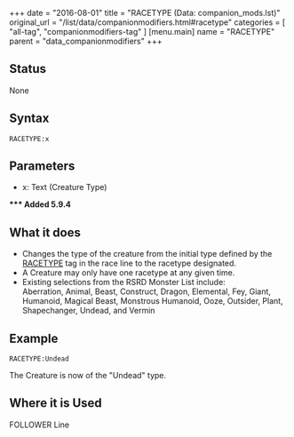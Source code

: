 +++
date = "2016-08-01"
title = "RACETYPE (Data: companion_mods.lst)"
original_url = "/list/data/companionmodifiers.html#racetype"
categories = [ "all-tag", "companionmodifiers-tag" ]
[menu.main]
    name = "RACETYPE"
    parent = "data_companionmodifiers"
+++

## Status

None

## Syntax

`RACETYPE:x`

## Parameters

-   x: Text (Creature Type)



**<span id="racetype"></span> \*\*\* Added 5.9.4**

What it does
------------

-   Changes the type of the creature from the initial type defined by
    the [RACETYPE](/list/data/races/racetype.html) tag in the race line
    to the racetype designated.
-   A Creature may only have one racetype at any given time.
-   Existing selections from the RSRD Monster List include:\
     Aberration, Animal, Beast, Construct, Dragon, Elemental, Fey,
    Giant, Humanoid, Magical Beast, Monstrous Humanoid, Ooze, Outsider,
    Plant, Shapechanger, Undead, and Vermin

Example
-------

`RACETYPE:Undead`

The Creature is now of the "Undead" type.

Where it is Used
----------------

FOLLOWER Line

